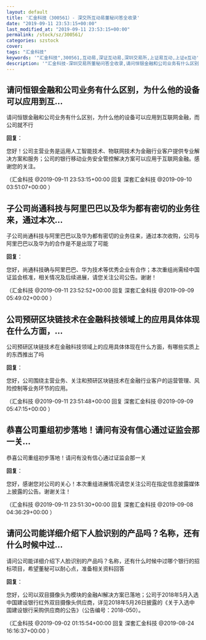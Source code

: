 ```yaml
---
layout: default
title: '汇金科技（300561）- 深交所互动易董秘问答全收录'
date: "2019-09-11 23:53:15+00:00"
last_modified_at: "2019-09-11 23:53:15+00:00"
permalink: /stock/sz/300561/
categories: szstock
cover: 
tags: "汇金科技"
keywords: '"汇金科技",300561,互动易,深证互动易,深圳交易所,上证易互动,上证e互动'
description: '"汇金科技-深圳交易所董秘问答全收录,请问恒银金融和公司业务有什么区别，为什么他的设备可以应用到互联网金融，而公司就不行"'
---
```


## 请问恒银金融和公司业务有什么区别，为什么他的设备可以应用到互...

请问恒银金融和公司业务有什么区别，为什么他的设备可以应用到互联网金融，而公司就不行

**回复**：

您好！公司主营业务是运用人工智能技术、物联网技术为金融行业客户提供专业解决方案和服务；公司的银行移动业务安全管控解决方案可以应用于互联网金融。感谢您的关注。 

（汇金科技  @2019-09-11 23:53:15+00:00 回复 深套汇金科技  @2019-09-10 03:51:07+00:00 ）

## 子公司尚通科技与阿里巴巴以及华为都有密切的业务往来，通过本次...

子公司尚通科技与阿里巴巴以及华为都有密切的业务往来，通过本次收购，公司与阿里巴巴以及华为的合作是不是出现了可能

**回复**：

您好，尚通科技确与阿里巴巴、华为技术等优秀企业有合作；本次重组尚需经中国证监会核准，相关情况及后续进展，请您关注公司公告。谢谢！ 

（汇金科技  @2019-09-11 23:52:52+00:00 回复 深套汇金科技  @2019-09-09 05:49:02+00:00 ）

## 公司预研区块链技术在金融科技领域上的应用具体体现在什么方面，...

公司预研区块链技术在金融科技领域上的应用具体体现在什么方面，有哪些实质上的东西推出了吗

**回复**：

您好，公司围绕主营业务、关注和预研区块链技术在金融行业客户的运营管理、风险控制等业务环节的应用。 

（汇金科技  @2019-09-11 23:51:48+00:00 回复 深套汇金科技  @2019-09-09 05:47:15+00:00 ）

## 恭喜公司重组初步落地！请问有没有信心通过证监会那一关...

恭喜公司重组初步落地！请问有没有信心通过证监会那一关

**回复**：

您好，感谢您对公司的关心！本次重组进展情况请您关注公司在指定信息披露媒体上披露的公告。谢谢关注！ 

（汇金科技  @2019-09-11 23:51:30+00:00 回复 深套汇金科技  @2019-09-08 04:36:29+00:00 ）

## 请问公司能详细介绍下人脸识别的产品吗？名称，还有什么时候中过...

请问公司能详细介绍下人脸识别的产品吗？名称，还有什么时候中过哪个银行的招标项目，希望董秘可以耐心点，准备相关资料回答

**回复**：

您好，公司以双目摄像头为模块的金融AI解决方案已落地；公司于2018年5月入选中国建设银行红外双目摄像头供应商，详见2018年5月26日披露的《关于入选中国建设银行采购供应商的公告》（公告编号：2018-050）。 

（汇金科技  @2019-09-02 01:15:54+00:00 回复 深套汇金科技  @2019-08-24 16:16:37+00:00 ）

